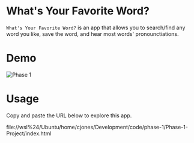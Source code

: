 # What's Your Favorite Word?
`What's Your Favorite Word?` is an app that allows you to search/find any word you like, save the word, and hear most words' pronounctiations.

# Demo
![Phase 1](https://github.com/cedjones97/Phase-1-Project/assets/119764920/500cf4e4-b427-4592-976f-7c80fef7fd28)

# Usage
Copy and paste the URL below to explore this app.


file://wsl%24/Ubuntu/home/cjones/Development/code/phase-1/Phase-1-Project/index.html

